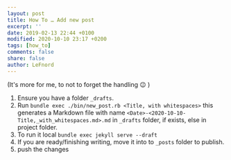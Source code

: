 ```yaml
---
layout: post
title: How To … Add new post
excerpt: ''
date: 2019-02-13 22:44 +0100
modified: 2020-10-10 23:17 +0200
tags: [how_to]
comments: false
share: false
author: LeFnord
---
```


(It's more for me, to not to forget the handling 😉 )

1. Ensure you have a folder `_drafts`.  
2. Run `bundle exec ./bin/new_post.rb <Title, with whitespaces>`
   this generates a Markdown file with name
   `<Date>-<2020-10-10-Title,_with_whitespaces.md>.md` in `_drafts` folder,
   if exists, else in project folder.
3. To run it local `bundle exec jekyll serve --draft`
4. If you are ready/finishing writing, move it into to `_posts` folder to publish.
5. push the changes
